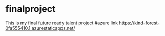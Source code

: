 # finalproject
This is my final future ready talent project
#azure link https://kind-forest-0fa555410.1.azurestaticapps.net/
